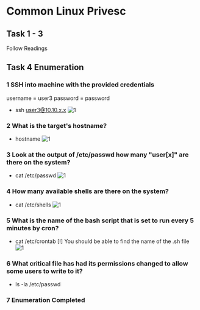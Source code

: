 # Common Linux Privesc

## Task 1 - 3

Follow Readings

## Task 4 Enumeration

### 1 SSH into machine with the provided credentials 

username = user3
password = password

- ssh user3@10.10.x.x
![1](https://user-images.githubusercontent.com/69840849/90487228-85318c80-e17d-11ea-97a6-4fae52b8f968.png)

### 2 What is the target's hostname?

- hostname
![1](https://user-images.githubusercontent.com/69840849/90487310-a4c8b500-e17d-11ea-8c13-e124db0080e5.png)
 
### 3 Look at the output of /etc/passwd how many "user[x]" are there on the system?

- cat /etc/passwd
![1](https://user-images.githubusercontent.com/69840849/90487430-d6da1700-e17d-11ea-8483-e110194c8f79.png)

### 4 How many available shells are there on the system?

- cat /etc/shells
![1](https://user-images.githubusercontent.com/69840849/90487568-fe30e400-e17d-11ea-896f-431cff7344b6.png)

### 5 What is the name of the bash script that is set to run every 5 minutes by cron? 

- cat /etc/crontab
[!] You should be able to find the name of the .sh file
![1](https://user-images.githubusercontent.com/69840849/90487631-143ea480-e17e-11ea-8e5f-00a929f4e654.png)

### 6 What critical file has had its permissions changed to allow some users to write to it?

- ls -la /etc/passwd

### 7 Enumeration Completed

